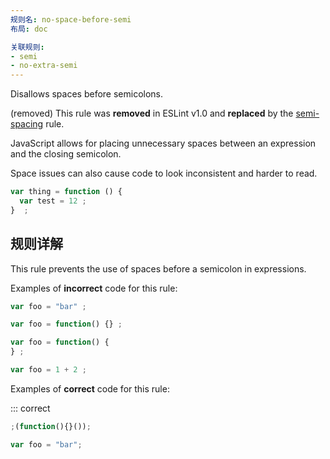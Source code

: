 ```yaml
---
规则名: no-space-before-semi
布局: doc

关联规则:
- semi
- no-extra-semi
---
```


Disallows spaces before semicolons.

(removed) This rule was **removed** in ESLint v1.0 and **replaced** by the [semi-spacing](semi-spacing) rule.

JavaScript allows for placing unnecessary spaces between an expression and the closing semicolon.

Space issues can also cause code to look inconsistent and harder to read.

```js
var thing = function () {
  var test = 12 ;
}  ;
```

## 规则详解

This rule prevents the use of spaces before a semicolon in expressions.

Examples of **incorrect** code for this rule:



```js
var foo = "bar" ;

var foo = function() {} ;

var foo = function() {
} ;

var foo = 1 + 2 ;
```

Examples of **correct** code for this rule:

::: correct

```js
;(function(){}());

var foo = "bar";
```

